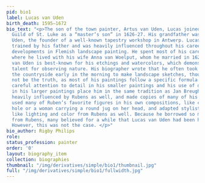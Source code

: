 ```yaml
---
pid: bio1
label: Lucas van Uden
birth_death: 1595–1672
bio_text: "<p>The son of the town painter, Artus van Uden, Lucas joined Antwerp’s
  Guild of St. Luke as a “master’s son” in 1626-27. His grandfather was Pieter van
  Uden, the founder of a well-known tapestry workshop in Antwerp. Lucas was likely
  trained by his father and was heavily influenced throughout his career by recent
  developments in Flemish landscape painting. He spent most of his career in Antwerp
  where he lived with his wife Anna van Woelput, whom he married in 1627. </p><p>Lucas
  van Uden is best-known for his etchings and watercolors, which demonstrate his great
  talent for observing nature. His biographer wrote that he often took walks into
  the countryside early in the morning to make landscape sketches, though this might
  not be the truth, as most of his paintings follow a specific formula. Van Uden’s
  careful attention to detail in his smaller paintings and his use of decorative elements
  in his larger paintings place him in the same tradition as Jan Breughel. He was
  heavily influenced by Rubens as well, and made copies of many of his works. Lucas
  used many of Ruben’s favorite figures in his own compositions, like cows at a watering
  hole or a woman carrying a round jug on her head, and adapted stylistic choices
  like lighting and color from Rubens as well. Because he borrowed so many motifs
  from Rubens, many believed for a while that Lucas van Uden had been his assistant.
  However, this was not the case. </p>"
bio_author: Rigby Philips
role:
status_profession: painter
order: '0'
layout: biography_item
collection: biographies
thumbnail: "/img/derivatives/simple/bio1/thumbnail.jpg"
full: "/img/derivatives/simple/bio1/fullwidth.jpg"
---
```


